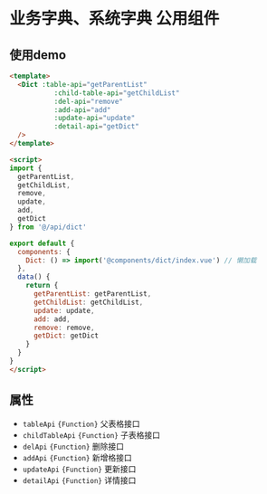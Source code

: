 # 业务字典、系统字典 公用组件

## 使用demo
```html
<template>
  <Dict :table-api="getParentList"
           :child-table-api="getChildList"
           :del-api="remove"
           :add-api="add"
           :update-api="update"
           :detail-api="getDict"
  />
</template>

<script>
import {
  getParentList,
  getChildList,
  remove,
  update,
  add,
  getDict
} from '@/api/dict'

export default {
  components: {
    Dict: () => import('@components/dict/index.vue') // 懒加载
  },
  data() {
    return {
      getParentList: getParentList,
      getChildList: getChildList,
      update: update,
      add: add,
      remove: remove,
      getDict: getDict
    }
  }
}
</script>

```
## 属性
- `tableApi` `{Function}` 父表格接口
- `childTableApi` `{Function}` 子表格接口
- `delApi` `{Function}` 删除接口
- `addApi` `{Function}` 新增格接口
- `updateApi` `{Function}` 更新接口
- `detailApi` `{Function}` 详情接口
